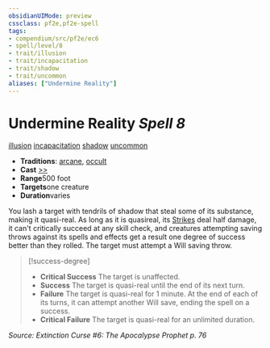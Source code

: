 ```yaml
---
obsidianUIMode: preview
cssclass: pf2e,pf2e-spell
tags:
- compendium/src/pf2e/ec6
- spell/level/8
- trait/illusion
- trait/incapacitation
- trait/shadow
- trait/uncommon
aliases: ["Undermine Reality"]
---
```

# Undermine Reality *Spell 8*   
[illusion](/rules/traits/illusion.md)  [incapacitation](/rules/traits/incapacitation.md)  [shadow](/rules/traits/shadow.md)  [uncommon](/rules/traits/uncommon.md)  

- **Traditions**: [arcane](/rules/traits/arcane.md), [occult](/rules/traits/occult.md)
- **Cast** [>>](/rules/core-rulebook/chapter-9-playing-the-game.md#Actions "Two-Action") 
- **Range**500 foot
- **Targets**one creature
- **Duration**varies

You lash a target with tendrils of shadow that steal some of its substance, making it quasi-real. As long as it is quasireal, its [Strikes](/rules/actions/strike.md) deal half damage, it can't critically succeed at any skill check, and creatures attempting saving throws against its spells and effects get a result one degree of success better than they rolled. The target must attempt a Will saving throw.

> [!success-degree] 
> - **Critical Success** The target is unaffected.
> - **Success** The target is quasi-real until the end of its next turn.
> - **Failure** The target is quasi-real for 1 minute. At the end of each of its turns, it can attempt another Will save, ending the spell on a success.
> - **Critical Failure** The target is quasi-real for an unlimited duration.

*Source: Extinction Curse #6: The Apocalypse Prophet p. 76*
